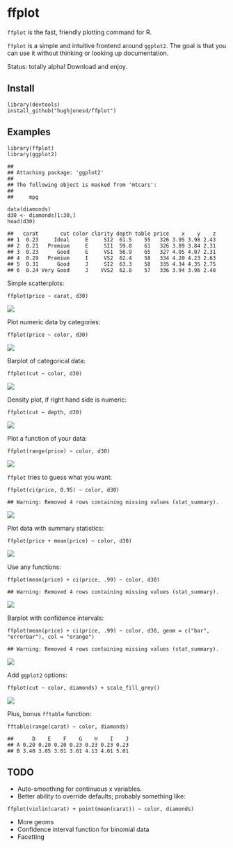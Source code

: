 ffplot
======

`ffplot` is the fast, friendly plotting command for R.

`ffplot` is a simple and intuitive frontend around `ggplot2`. The goal
is that you can use it without thinking or looking up documentation.

Status: totally alpha! Download and enjoy.

Install
-------

    library(devtools)
    install_github("hughjonesd/ffplot")

Examples
--------

    library(ffplot)
    library(ggplot2)

    ## 
    ## Attaching package: 'ggplot2'
    ## 
    ## The following object is masked from 'mtcars':
    ## 
    ##     mpg

    data(diamonds)
    d30 <- diamonds[1:30,]
    head(d30)

    ##   carat       cut color clarity depth table price    x    y    z
    ## 1  0.23     Ideal     E     SI2  61.5    55   326 3.95 3.98 2.43
    ## 2  0.21   Premium     E     SI1  59.8    61   326 3.89 3.84 2.31
    ## 3  0.23      Good     E     VS1  56.9    65   327 4.05 4.07 2.31
    ## 4  0.29   Premium     I     VS2  62.4    58   334 4.20 4.23 2.63
    ## 5  0.31      Good     J     SI2  63.3    58   335 4.34 4.35 2.75
    ## 6  0.24 Very Good     J    VVS2  62.8    57   336 3.94 3.96 2.48

Simple scatterplots:

    ffplot(price ~ carat, d30)

![](README_files/figure-markdown_strict/unnamed-chunk-4-1.png)

Plot numeric data by categories:

    ffplot(price ~ color, d30)

![](README_files/figure-markdown_strict/unnamed-chunk-5-1.png)

Barplot of categorical data:

    ffplot(cut ~ color, d30)

![](README_files/figure-markdown_strict/unnamed-chunk-6-1.png)

Density plot, if right hand side is numeric:

    ffplot(cut ~ depth, d30)

![](README_files/figure-markdown_strict/unnamed-chunk-7-1.png)

Plot a function of your data:

    ffplot(range(price) ~ color, d30)

![](README_files/figure-markdown_strict/unnamed-chunk-8-1.png)

`ffplot` tries to guess what you want:

    ffplot(ci(price, 0.95) ~ color, d30)

    ## Warning: Removed 4 rows containing missing values (stat_summary).

![](README_files/figure-markdown_strict/unnamed-chunk-9-1.png)

Plot data with summary statistics:

    ffplot(price + mean(price) ~ color, d30)

![](README_files/figure-markdown_strict/unnamed-chunk-10-1.png)

Use any functions:

    ffplot(mean(price) + ci(price, .99) ~ color, d30)

    ## Warning: Removed 4 rows containing missing values (stat_summary).

![](README_files/figure-markdown_strict/unnamed-chunk-11-1.png)

Barplot with confidence intervals:

    ffplot(mean(price) + ci(price, .99) ~ color, d30, geom = c("bar", "errorbar"), col = "orange")

    ## Warning: Removed 4 rows containing missing values (stat_summary).

![](README_files/figure-markdown_strict/unnamed-chunk-12-1.png)

Add `ggplot2` options:

    ffplot(cut ~ color, diamonds) + scale_fill_grey()

![](README_files/figure-markdown_strict/unnamed-chunk-13-1.png)

Plus, bonus `fftable` function:

    fftable(range(carat) ~ color, diamonds)

    ##      D    E    F    G    H    I    J
    ## A 0.20 0.20 0.20 0.23 0.23 0.23 0.23
    ## B 3.40 3.05 3.01 3.01 4.13 4.01 5.01

TODO
----

-   Auto-smoothing for continuous x variables.
-   Better ability to override defaults; probably something like:

<!-- -->

    ffplot(violin(carat) + point(mean(carat)) ~ color, diamonds)

-   More geoms
-   Confidence interval function for binomial data
-   Facetting

